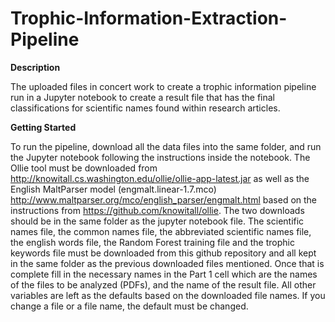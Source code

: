 # Trophic-Information-Extraction-Pipeline

**Description**

The uploaded files in concert work to create a trophic information pipeline run in a Jupyter notebook to create a result file that has the final classifications for scientific names found within research articles.

**Getting Started**

To run the pipeline, download all the data files into the same folder, and run the Jupyter notebook following the instructions inside the notebook. The Ollie tool must be downloaded from  http://knowitall.cs.washington.edu/ollie/ollie-app-latest.jar as well as the English MaltParser model (engmalt.linear-1.7.mco) http://www.maltparser.org/mco/english_parser/engmalt.html based on the instructions from https://github.com/knowitall/ollie. The two downloads should be in the same folder as the jupyter notebook file. The scientific names file, the common names file, the abbreviated scientific names file, the english words file, the Random Forest training file and the trophic keywords file must be downloaded from this github repository and all kept in the same folder as the previous downloaded files mentioned. Once that is complete fill in the necessary names in the Part 1 cell which are the names of the files to be analyzed (PDFs), and the name of the result file. All other variables are left as the defaults based on the downloaded file names. If you change a file or a file name, the default must be changed.

